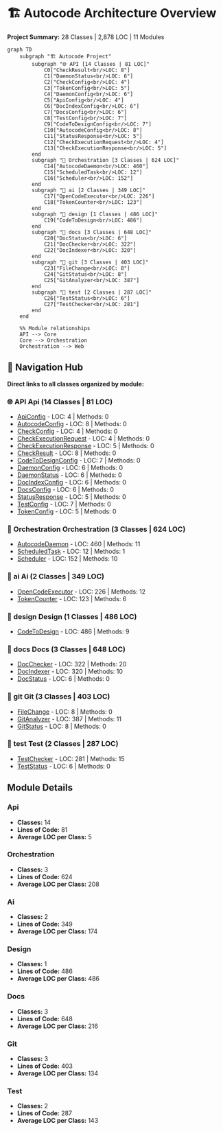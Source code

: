 # 🏗️ Autocode Architecture Overview

**Project Summary:** 28 Classes | 2,878 LOC | 11 Modules

```mermaid
graph TD
    subgraph "🏗️ Autocode Project"
        subgraph "🌐 API [14 Classes | 81 LOC]"
            C0["CheckResult<br/>LOC: 8"]
            C1["DaemonStatus<br/>LOC: 6"]
            C2["CheckConfig<br/>LOC: 4"]
            C3["TokenConfig<br/>LOC: 5"]
            C4["DaemonConfig<br/>LOC: 6"]
            C5["ApiConfig<br/>LOC: 4"]
            C6["DocIndexConfig<br/>LOC: 6"]
            C7["DocsConfig<br/>LOC: 6"]
            C8["TestConfig<br/>LOC: 7"]
            C9["CodeToDesignConfig<br/>LOC: 7"]
            C10["AutocodeConfig<br/>LOC: 8"]
            C11["StatusResponse<br/>LOC: 5"]
            C12["CheckExecutionRequest<br/>LOC: 4"]
            C13["CheckExecutionResponse<br/>LOC: 5"]
        end
        subgraph "🔄 Orchestration [3 Classes | 624 LOC]"
            C14["AutocodeDaemon<br/>LOC: 460"]
            C15["ScheduledTask<br/>LOC: 12"]
            C16["Scheduler<br/>LOC: 152"]
        end
        subgraph "📁 ai [2 Classes | 349 LOC]"
            C17["OpenCodeExecutor<br/>LOC: 226"]
            C18["TokenCounter<br/>LOC: 123"]
        end
        subgraph "📁 design [1 Classes | 486 LOC]"
            C19["CodeToDesign<br/>LOC: 486"]
        end
        subgraph "📁 docs [3 Classes | 648 LOC]"
            C20["DocStatus<br/>LOC: 6"]
            C21["DocChecker<br/>LOC: 322"]
            C22["DocIndexer<br/>LOC: 320"]
        end
        subgraph "📁 git [3 Classes | 403 LOC]"
            C23["FileChange<br/>LOC: 8"]
            C24["GitStatus<br/>LOC: 8"]
            C25["GitAnalyzer<br/>LOC: 387"]
        end
        subgraph "📁 test [2 Classes | 287 LOC]"
            C26["TestStatus<br/>LOC: 6"]
            C27["TestChecker<br/>LOC: 281"]
        end
    end

    %% Module relationships
    API --> Core
    Core --> Orchestration
    Orchestration --> Web

```

## 🧭 Navigation Hub

**Direct links to all classes organized by module:**

### 🌐 API Api (14 Classes | 81 LOC)

- [ApiConfig](autocode/api/models_class.md#apiconfig) - LOC: 4 | Methods: 0
- [AutocodeConfig](autocode/api/models_class.md#autocodeconfig) - LOC: 8 | Methods: 0
- [CheckConfig](autocode/api/models_class.md#checkconfig) - LOC: 4 | Methods: 0
- [CheckExecutionRequest](autocode/api/models_class.md#checkexecutionrequest) - LOC: 4 | Methods: 0
- [CheckExecutionResponse](autocode/api/models_class.md#checkexecutionresponse) - LOC: 5 | Methods: 0
- [CheckResult](autocode/api/models_class.md#checkresult) - LOC: 8 | Methods: 0
- [CodeToDesignConfig](autocode/api/models_class.md#codetodesignconfig) - LOC: 7 | Methods: 0
- [DaemonConfig](autocode/api/models_class.md#daemonconfig) - LOC: 6 | Methods: 0
- [DaemonStatus](autocode/api/models_class.md#daemonstatus) - LOC: 6 | Methods: 0
- [DocIndexConfig](autocode/api/models_class.md#docindexconfig) - LOC: 6 | Methods: 0
- [DocsConfig](autocode/api/models_class.md#docsconfig) - LOC: 6 | Methods: 0
- [StatusResponse](autocode/api/models_class.md#statusresponse) - LOC: 5 | Methods: 0
- [TestConfig](autocode/api/models_class.md#testconfig) - LOC: 7 | Methods: 0
- [TokenConfig](autocode/api/models_class.md#tokenconfig) - LOC: 5 | Methods: 0

### 🔄 Orchestration Orchestration (3 Classes | 624 LOC)

- [AutocodeDaemon](autocode/orchestration/daemon_class.md#autocodedaemon) - LOC: 460 | Methods: 11
- [ScheduledTask](autocode/orchestration/scheduler_class.md#scheduledtask) - LOC: 12 | Methods: 1
- [Scheduler](autocode/orchestration/scheduler_class.md#scheduler) - LOC: 152 | Methods: 10

### 📁 ai Ai (2 Classes | 349 LOC)

- [OpenCodeExecutor](autocode/core/ai/opencode_executor_class.md#opencodeexecutor) - LOC: 226 | Methods: 12
- [TokenCounter](autocode/core/ai/token_counter_class.md#tokencounter) - LOC: 123 | Methods: 6

### 📁 design Design (1 Classes | 486 LOC)

- [CodeToDesign](autocode/core/design/code_to_design_class.md#codetodesign) - LOC: 486 | Methods: 9

### 📁 docs Docs (3 Classes | 648 LOC)

- [DocChecker](autocode/core/docs/doc_checker_class.md#docchecker) - LOC: 322 | Methods: 20
- [DocIndexer](autocode/core/docs/doc_indexer_class.md#docindexer) - LOC: 320 | Methods: 10
- [DocStatus](autocode/core/docs/doc_checker_class.md#docstatus) - LOC: 6 | Methods: 0

### 📁 git Git (3 Classes | 403 LOC)

- [FileChange](autocode/core/git/git_analyzer_class.md#filechange) - LOC: 8 | Methods: 0
- [GitAnalyzer](autocode/core/git/git_analyzer_class.md#gitanalyzer) - LOC: 387 | Methods: 11
- [GitStatus](autocode/core/git/git_analyzer_class.md#gitstatus) - LOC: 8 | Methods: 0

### 📁 test Test (2 Classes | 287 LOC)

- [TestChecker](autocode/core/test/test_checker_class.md#testchecker) - LOC: 281 | Methods: 15
- [TestStatus](autocode/core/test/test_checker_class.md#teststatus) - LOC: 6 | Methods: 0

## Module Details

### Api
- **Classes:** 14
- **Lines of Code:** 81
- **Average LOC per Class:** 5

### Orchestration
- **Classes:** 3
- **Lines of Code:** 624
- **Average LOC per Class:** 208

### Ai
- **Classes:** 2
- **Lines of Code:** 349
- **Average LOC per Class:** 174

### Design
- **Classes:** 1
- **Lines of Code:** 486
- **Average LOC per Class:** 486

### Docs
- **Classes:** 3
- **Lines of Code:** 648
- **Average LOC per Class:** 216

### Git
- **Classes:** 3
- **Lines of Code:** 403
- **Average LOC per Class:** 134

### Test
- **Classes:** 2
- **Lines of Code:** 287
- **Average LOC per Class:** 143

